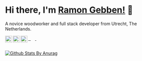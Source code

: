 # Hi there, I'm [Ramon Gebben!](http://ra-ge.net) 👋

A novice woodworker and full stack developer from Utrecht, The Netherlands.

<a href="https://twitter.com/RamonGebben" style="margin-right: 1em">
  <img align="left" style="display: inline-block" alt="Ramon Gebben | Twitter" width="22px" src="https://cdn.jsdelivr.net/npm/simple-icons@v3/icons/twitter.svg" />
  &nbsp;
</a>
<a href="https://www.linkedin.com/in/ramon-gebben-88039b85/" style="margin-right: 1em">
  <img align="left" style="display: inline-block" alt="Linkedin" width="22px" src="https://cdn.jsdelivr.net/npm/simple-icons@v3/icons/linkedin.svg" />
  &nbsp;
</a>
<a href="https://dev.to/ramongebben" style="margin-right: 1em" >
  <img align="left" style="display: inline-block" alt="Dev.to" width="22px" src="https://cdn.jsdelivr.net/npm/simple-icons@v3/icons/dev-dot-to.svg" />
</a>
<br />
<br />


[![Github Stats By Anurag](https://github-readme-stats.vercel.app/api?username=RamonGebben&show_icons=true)](https://github.com/anuraghazra/github-readme-stats)
